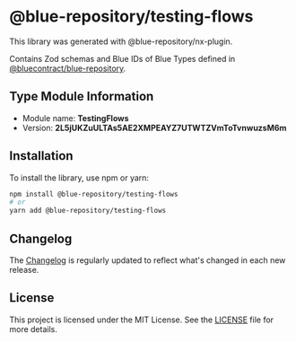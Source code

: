 # @blue-repository/testing-flows

This library was generated with @blue-repository/nx-plugin.

Contains Zod schemas and Blue IDs of Blue Types defined in [@bluecontract/blue-repository](https://github.com/bluecontract/blue-repository).

## Type Module Information

- Module name: **TestingFlows**
- Version: **2L5jUKZuULTAs5AE2XMPEAYZ7UTWTZVmToTvnwuzsM6m**

## Installation

To install the library, use npm or yarn:

```bash
npm install @blue-repository/testing-flows
# or
yarn add @blue-repository/testing-flows
```

## Changelog

The [Changelog](https://github.com/bluecontract/blue-repository-js/blob/main/libs/testing-flows/CHANGELOG.md) is regularly updated to reflect what's changed in each new release.

## License

This project is licensed under the MIT License. See the [LICENSE](LICENSE) file for more details.
